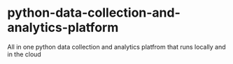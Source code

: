 # python-data-collection-and-analytics-platform
All in one python data collection and analytics platfrom that runs locally and in the cloud
